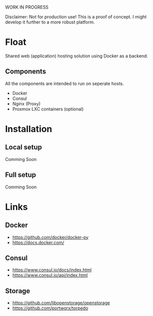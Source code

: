 WORK IN PROGRESS

Disclaimer: Not for production use! This is a proof of concept. I might develop it further to a more robust platform.

# Float
Shared web (application) hosting solution using Docker as a backend. 

## Components
All the components are intended to run on seperate hosts.
  - Docker
  - Consul
  - Nginx (Proxy)
  - Proxmox LXC containers (optional)

# Installation
## Local setup
Comming Soon

## Full setup
Comming Soon

# Links

## Docker
  - https://github.com/docker/docker-py
  - https://docs.docker.com/

## Consul
  - https://www.consul.io/docs/index.html
  - https://www.consul.io/api/index.html

## Storage
 - https://github.com/libopenstorage/openstorage
 - https://github.com/portworx/torpedo

